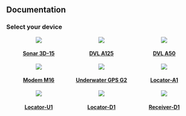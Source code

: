 <style>
  .align {
    /* This uses flexbox to center items horizontally. */
    display: flex;
    justify-content: center;
    flex-wrap: wrap;
    text-align: center;
  }

  .md-typeset .img-fluid {
    max-width: 100%;
    height: auto;
  }

  /* Each item in a row takes up 1/3 of the width on large screens */
  .col-3 {
    flex: 0 0 33%;
    box-sizing: border-box;
  }

  /* Adjust for medium/small screens as needed */
  @media (max-width: 768px) {
    .col-md-6 {
      flex: 0 0 50%;
    }
  }
  @media (max-width: 576px) {
    .col-sm-12 {
      flex: 0 0 100%;
    }
  }
</style>

<div class="md-content" data-md-component="content">
  <article class="md-content__inner md-typeset">
    <h1 id="documentation">Documentation</h1>
    <h3 id="select-your-device">Select your device</h3>
    <!-- ROW 1: 3D Sonar, DVL A125, DVL A50 -->
    <div class="grid align">
      <div class="col-3 col-md-6 col-sm-12">
        <a href="./sonar-3d/sonar-3d-15/">
          <img class="img-fluid"
               src="https://waterlinked.com/web/image/product.template/689/image_512/%5BWL-21045-2%5D%20Sonar%203D-15?unique=935e74a" />
          <br />
          <h4>Sonar 3D-15</h4>
        </a>
      </div>
      <div class="col-3 col-md-6 col-sm-12">
        <a href="./dvl/dvl-a125/">
          <img class="img-fluid"
               src="https://waterlinked.com/web/image/product.product/221/image_512/%5BWL-21037-2-S-600%5D%20DVL%20A125%20%28Standard%2C%20600m%29"/>
          <br />
          <h4>DVL A125</h4>
        </a>
      </div>
      <div class="col-3 col-md-6 col-sm-12">
        <a href="./dvl/dvl-a50/">
          <img class="img-fluid"
               src="https://waterlinked.com/web/image/product.product/1516/image_512/%5BWL-21035-4-S-300-SIDE-IO%5D%20DVL%20A50%20%28Standard%2C%20300m%2C%203m%20c-w%20Interface%20PCB%29"/>
          <br />
          <h4>DVL A50</h4>
        </a>
      </div>
    </div>
    <!-- ROW 2: Modem M16, Underwater GPS G2, Locator-A1 -->
    <div class="grid align">
      <div class="col-3 col-md-6 col-sm-12">
        <a href="./modem-m16/modem-m16">
          <img class="img-fluid"
               src="https://waterlinked.com/web/image/product.product/240/image_1024/%5BWL-21048-1-S%5D%20Modem%20M16%20%28Standard%29?unique=f736508"/>
          <br />
          <h4>Modem M16</h4>
        </a>
      </div>
      <div class="col-3 col-md-6 col-sm-12">
        <a href="./underwater-gps/introduction/">
          <img class="img-fluid"
               src="https://waterlinked.com/web/image/product.product/152/image_512/%5BWL-11001-2-R100-U1-ANT%5D%20Underwater%20GPS%20G2%20Standard%20Kit%20%28100m%29"/>
          <br />
          <h4>Underwater GPS G2</h4>
        </a>
      </div>
      <div class="col-3 col-md-6 col-sm-12">
        <a href="./underwater-gps/locators/locator-a1/">
          <img class="img-fluid"
               src="https://waterlinked.com/web/image/product.product/120/image_512/%5BWL-21009-1-N001%5D%20Locator%20A1"/>
          <br />
          <h4>Locator-A1</h4>
        </a>
      </div>
    </div>
    <!-- ROW 3: Remaining locators: U1, D1, Receiver-D1 -->
    <div class="grid align">
      <div class="col-3 col-md-6 col-sm-12">
        <a href="./underwater-gps/locators/locator-u1/">
          <img class="img-fluid"
               src="https://waterlinked.com/web/image/product.product/122/image_512/%5BWL-21018-1%5D%20Locator%20U1"/>
          <br />
          <h4>Locator-U1</h4>
        </a>
      </div>
      <div class="col-3 col-md-6 col-sm-12">
        <a href="./underwater-gps/locators/locator-d1/">
          <img class="img-fluid"
               src="https://waterlinked.com/web/image/product.product/143/image_512/%5BWL-21016-1-B050%5D%20Locator%20D1%20%2850m%29"/>
          <br />
          <h4>Locator-D1</h4>
        </a>
      </div>
      <div class="col-3 col-md-6 col-sm-12">
        <a href="./underwater-gps/receiver-d1/">
          <img class="img-fluid"
               src="https://waterlinked.com/web/image/product.product/145/image_512/%5BWL-21005-4-010%5D%20Receiver%20D1%20%2810m%29"/>
          <br />
          <h4>Receiver-D1</h4>
        </a>
      </div>
    </div>
  </article>
</div>
